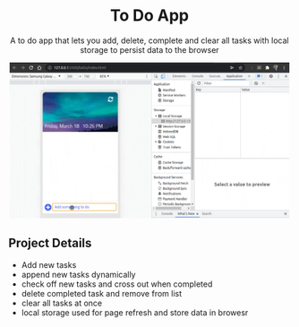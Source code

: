 <div align="center">
<h1><b>To Do App</b></h1>

A to do app that lets you add, delete, complete and clear all tasks with local storage to persist data to the browser

<img src="/assets/toDo.gif" width="500">
</h1>
</div>

## Project Details

- Add new tasks
- append new tasks dynamically
- check off new tasks and cross out when completed
- delete completed task and remove from list
- clear all tasks at once
- local storage used for page refresh and store data in browesr
